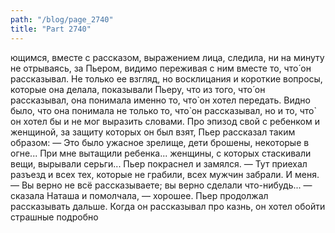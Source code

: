 ```yaml
---
path: "/blog/page_2740"
title: "Part 2740"
---
```


ющимся, вместе с рассказом, выражением лица, следила, ни на минуту не отрываясь, за Пьером, видимо переживая с ним вместе то, что́ он рассказывал. Не только ее взгляд, но восклицания и короткие вопросы, которые она делала, показывали Пьеру, что из того, что́ он рассказывал, она понимала именно то, что̀ он хотел передать. Видно было, что она понимала не только то, что̀ он рассказывал, но и то, что̀ он хотел бы и не мог выразить словами. Про эпизод свой с ребенком и женщиной, за защиту которых он был взят, Пьер рассказал таким образом:
— Это было ужасное зрелище, дети брошены, некоторые в огне... При мне вытащили ребенка... женщины, с которых стаскивали вещи, вырывали серьги...
Пьер покраснел и замялся.
— Тут приехал разъезд и всех тех, которые не грабили, всех мужчин забрали. И меня.
— Вы верно не всё рассказываете; вы верно сделали что-нибудь... — сказала Наташа и помолчала, — хорошее.
Пьер продолжал рассказывать дальше. Когда он рассказывал про казнь, он хотел обойти страшные подробно
